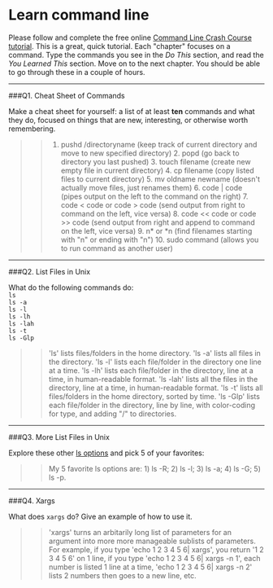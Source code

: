 # Learn command line

Please follow and complete the free online [Command Line Crash Course
tutorial](http://cli.learncodethehardway.org/book/). This is a great,
quick tutorial. Each "chapter" focuses on a command. Type the commands
you see in the _Do This_ section, and read the _You Learned This_
section. Move on to the next chapter. You should be able to go through
these in a couple of hours.

---

###Q1.  Cheat Sheet of Commands  

Make a cheat sheet for yourself: a list of at least **ten** commands and what they do, focused on things that are new, interesting, or otherwise worth remembering.

> > 1. pushd /directoryname (keep track of current directory and move to new specified directory)
    2. popd (go back to directory you last pushed)
    3. touch filename (create new empty file in current directory)
    4. cp filename (copy listed files to current directory)
    5. mv oldname newname (doesn't actually move files, just renames them)
    6. code | code (pipes output on the left to the command on the right)
    7. code < code or code > code (send output from right to command on the left, vice versa)
    8. code << code or code >> code (send output from right and append to command on the left, vice versa)
    9. n* or *n (find filenames starting with "n" or ending with "n")
    10. sudo command (allows you to run command as another user)


---

###Q2.  List Files in Unix   

What do the following commands do:  
`ls`  
`ls -a`  
`ls -l`  
`ls -lh`  
`ls -lah`  
`ls -t`  
`ls -Glp`  

> > 'ls' lists files/folders in the home directory. 'ls -a' lists all files in the directory. 'ls -l' lists each file/folder in the directory one line at a time. 'ls -lh' lists each file/folder in the directory, line at a time, in human-readable format. 'ls -lah' lists all the files in the directory, line at a time, in human-readable format. 'ls -t' lists all files/folders in the home directory, sorted by time. 'ls -Glp' lists each file/folder in the directory, line by line, with color-coding for type, and adding "/" to directories.

---

###Q3.  More List Files in Unix  

Explore these other [ls options](http://www.techonthenet.com/unix/basic/ls.php) and pick 5 of your favorites:

> > My 5 favorite ls options are: 1) ls -R; 2) ls -l; 3) ls -a; 4) ls -G; 5) ls -p.

---

###Q4.  Xargs   

What does `xargs` do? Give an example of how to use it.

> > 'xargs' turns an arbitarily long list of parameters for an argument into more more manageable sublists of parameters. For example, if you type 'echo 1 2 3 4 5 6| xargs', you return '1 2 3 4 5 6' on 1 line, if you type 'echo 1 2 3 4 5 6| xargs -n 1', each number is listed 1 line at a time, 'echo 1 2 3 4 5 6| xargs -n 2' lists 2 numbers then goes to a new line, etc.

 

